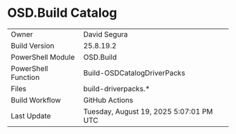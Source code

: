 ﻿# OSD.Build Catalog

| | |
|-|-|
| Owner | David Segura |
| Build Version | 25.8.19.2 |
| PowerShell Module | OSD.Build |
| PowerShell Function | Build-OSDCatalogDriverPacks |
| Files | build-driverpacks.* |
| Build Workflow | GitHub Actions |
| Last Update | Tuesday, August 19, 2025 5:07:01 PM UTC |
